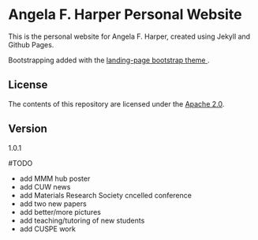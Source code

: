 # Angela F. Harper Personal Website
This is the personal website for Angela F. Harper, created using Jekyll and Github Pages. 

Bootstrapping added with the [landing-page bootstrap theme ](http://startbootstrap.com/templates/landing-page/).

## License
The contents of this repository are licensed under the [Apache
2.0](http://www.apache.org/licenses/LICENSE-2.0.html).

## Version
1.0.1

#TODO

- add MMM hub poster
- add CUW news
- add Materials Research Society cncelled conference
- add two new papers
- add better/more pictures
- add teaching/tutoring of new students
- add CUSPE work
